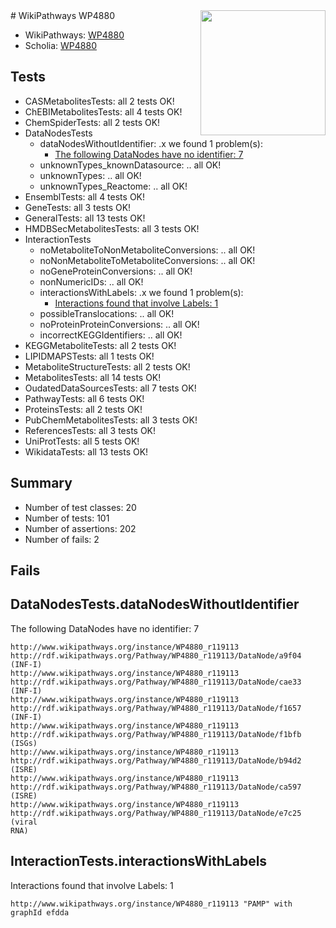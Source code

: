 <img style="float: right; width: 200px" src="https://upload.wikimedia.org/wikipedia/commons/thumb/8/83/Wplogo_with_text_500.png/640px-Wplogo_with_text_500.png" />
# WikiPathways WP4880

* WikiPathways: [WP4880](https://new.wikipathways.org/pathways/WP4880)
* Scholia: [WP4880](https://scholia.toolforge.org/wikipathways/WP4880)
## Tests
* CASMetabolitesTests: all 2 tests OK!
* ChEBIMetabolitesTests: all 4 tests OK!
* ChemSpiderTests: all 2 tests OK!
* DataNodesTests
    * dataNodesWithoutIdentifier: .x we found 1 problem(s):
        * [The following DataNodes have no identifier: 7](#d2d32fa6)
    * unknownTypes_knownDatasource: .. all OK!
    * unknownTypes: .. all OK!
    * unknownTypes_Reactome: .. all OK!
* EnsemblTests: all 4 tests OK!
* GeneTests: all 3 tests OK!
* GeneralTests: all 13 tests OK!
* HMDBSecMetabolitesTests: all 3 tests OK!
* InteractionTests
    * noMetaboliteToNonMetaboliteConversions: .. all OK!
    * noNonMetaboliteToMetaboliteConversions: .. all OK!
    * noGeneProteinConversions: .. all OK!
    * nonNumericIDs: .. all OK!
    * interactionsWithLabels: .x we found 1 problem(s):
        * [Interactions found that involve Labels: 1](#630d2678)
    * possibleTranslocations: .. all OK!
    * noProteinProteinConversions: .. all OK!
    * incorrectKEGGIdentifiers: .. all OK!
* KEGGMetaboliteTests: all 2 tests OK!
* LIPIDMAPSTests: all 1 tests OK!
* MetaboliteStructureTests: all 2 tests OK!
* MetabolitesTests: all 14 tests OK!
* OudatedDataSourcesTests: all 7 tests OK!
* PathwayTests: all 6 tests OK!
* ProteinsTests: all 2 tests OK!
* PubChemMetabolitesTests: all 3 tests OK!
* ReferencesTests: all 3 tests OK!
* UniProtTests: all 5 tests OK!
* WikidataTests: all 13 tests OK!


## Summary

* Number of test classes: 20
* Number of tests: 101
* Number of assertions: 202
* Number of fails: 2

## Fails

<a name="d2d32fa6" />

## DataNodesTests.dataNodesWithoutIdentifier

The following DataNodes have no identifier: 7
```
http://www.wikipathways.org/instance/WP4880_r119113 http://rdf.wikipathways.org/Pathway/WP4880_r119113/DataNode/a9f04 (INF-I)
http://www.wikipathways.org/instance/WP4880_r119113 http://rdf.wikipathways.org/Pathway/WP4880_r119113/DataNode/cae33 (INF-I)
http://www.wikipathways.org/instance/WP4880_r119113 http://rdf.wikipathways.org/Pathway/WP4880_r119113/DataNode/f1657 (INF-I)
http://www.wikipathways.org/instance/WP4880_r119113 http://rdf.wikipathways.org/Pathway/WP4880_r119113/DataNode/f1bfb (ISGs)
http://www.wikipathways.org/instance/WP4880_r119113 http://rdf.wikipathways.org/Pathway/WP4880_r119113/DataNode/b94d2 (ISRE)
http://www.wikipathways.org/instance/WP4880_r119113 http://rdf.wikipathways.org/Pathway/WP4880_r119113/DataNode/ca597 (ISRE)
http://www.wikipathways.org/instance/WP4880_r119113 http://rdf.wikipathways.org/Pathway/WP4880_r119113/DataNode/e7c25 (viral
RNA)
```

<a name="630d2678" />

## InteractionTests.interactionsWithLabels

Interactions found that involve Labels: 1
```
http://www.wikipathways.org/instance/WP4880_r119113 "PAMP" with graphId efdda
```


